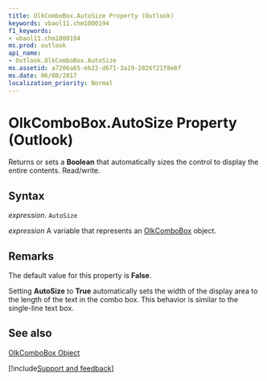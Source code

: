 ```yaml
---
title: OlkComboBox.AutoSize Property (Outlook)
keywords: vbaol11.chm1000194
f1_keywords:
- vbaol11.chm1000194
ms.prod: outlook
api_name:
- Outlook.OlkComboBox.AutoSize
ms.assetid: a7206a65-eb22-d671-3a19-2826f21f8e6f
ms.date: 06/08/2017
localization_priority: Normal
---
```



# OlkComboBox.AutoSize Property (Outlook)

Returns or sets a  **Boolean** that automatically sizes the control to display the entire contents. Read/write.


## Syntax

_expression_. `AutoSize`

_expression_ A variable that represents an [OlkComboBox](./Outlook.OlkComboBox.md) object.


## Remarks

 The default value for this property is **False**.

Setting  **AutoSize** to **True** automatically sets the width of the display area to the length of the text in the combo box. This behavior is similar to the single-line text box.


## See also


[OlkComboBox Object](Outlook.OlkComboBox.md)

[!include[Support and feedback](~/includes/feedback-boilerplate.md)]